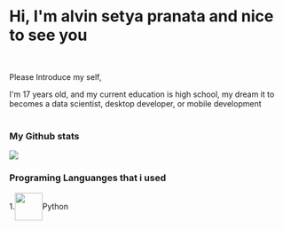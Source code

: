 

<h1>Hi, I'm alvin setya pranata and nice to see you</h1>
<br>
<p>
Please Introduce my self,
  
  I'm 17 years old, and my current education is high school, my dream it to becomes a data scientist, desktop developer, or mobile development
   <br>
  <br>
  
  <h3>My Github stats</h3>
  <img src="https://github-readme-stats.vercel.app/api?username=AlvinSetyaPranata&show_icons=true&theme=dark"/>   
    <br>
</p>

  
<h3>Programing Languanges that i used</h3>

<div style="display: flex; align-items:center">
  1. <img height=50 src="https://cdn.jsdelivr.net/gh/devicons/devicon/icons/python/python-original.svg"/> Python
  
</div>

<!-- <p style="display: inline;">1.  Python</p> -->


